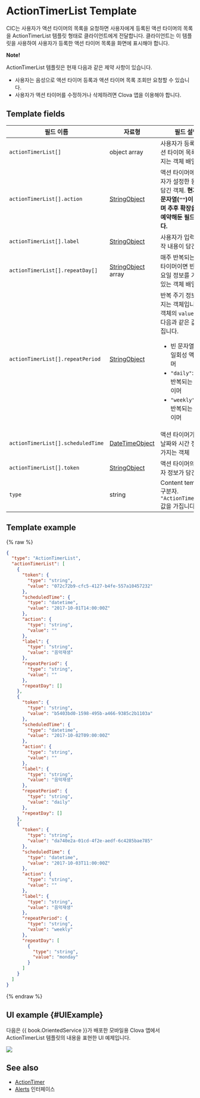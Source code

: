 # ActionTimerList Template
CIC는 사용자가 액션 타이머의 목록을 요청하면 사용자에게 등록된 액션 타이머의 목록을 ActionTimerList 템플릿 형태로 클라이언트에게 전달합니다. 클라이언트는 이 템플릿을 사용하여 사용자가 등록한 액션 타이머 목록을 화면에 표시해야 합니다.

<div class="note">
<p><strong>Note!</strong></p>
<p>ActionTimerList 템플릿은 현재 다음과 같은 제약 사항이 있습니다.</p>
<ul>
  <li>사용자는 음성으로 액션 타이머 등록과 액션 타이머 목록 조회만 요청할 수 있습니다.</li>
  <li>사용자가 액션 타이머를 수정하거나 삭제하려면 Clova 앱을 이용해야 합니다.</li>
</ul>
</div>

## Template fields

| 필드 이름       | 자료형    | 필드 설명                     |
|---------------|---------|-----------------------------|
| `actionTimerList[]`               | object array  | 사용자가 등록한 액션 타이머 목록을 가지는 객체 배열                                              |
| `actionTimerList[].action`       | [StringObject](/CIC/References/ContentTemplates/Shared_Objects.md#StringObject)     | 액션 타이머에 사용자가 설정한 동작이 담긴 객체. **현재 빈 문자열(`""`)이 입력되며 추후 확장을 위해 예약해둔 필드입니다.** |
| `actionTimerList[].label`        | [StringObject](/CIC/References/ContentTemplates/Shared_Objects.md#StringObject)     | 사용자가 입력한 동작 내용이 담긴 객체 |
| `actionTimerList[].repeatDay[]`     | [StringObject](/CIC/References/ContentTemplates/Shared_Objects.md#StringObject) array | 매주 반복되는 액션 타이머이면 반복할 요일 정보를 가지고 있는 객체 배열 |
| `actionTimerList[].repeatPeriod`  | [StringObject](/CIC/References/ContentTemplates/Shared_Objects.md#StringObject)     | 반복 주기 정보를 가지는 객체입니다. 이 객체의 `value` 필드는 다음과 같은 값을 가집니다. <ul><li>빈 문자열(<code>""</code>): 일회성 액션 타이머</li><li><code>"daily"</code>: 매일 반복되는 액션 타이머</li><li><code>"weekly"</code>: 매주 반복되는 액션 타이머</li></ul> |
| `actionTimerList[].scheduledTime` | [DateTimeObject](/CIC/References/ContentTemplates/Shared_Objects.md#DateTimeObject) | 액션 타이머가 울릴 날짜와 시간 정보를 가지는 객체      |
| `actionTimerList[].token`         | [StringObject](/CIC/References/ContentTemplates/Shared_Objects.md#StringObject)     | 액션 타이머의 식별자 정보가 담긴 객체              |
| `type`        | string                                                                                                | Content template 구분자. `"ActionTimerList"` 값을 가집니다.             |

## Template example

{% raw %}

```json
{
  "type": "ActionTimerList",
  "actionTimerList": [
    {
      "token": {
        "type": "string",
        "value": "072c72b9-cfc5-4127-b4fe-557a10457232"
      },
      "scheduledTime": {
        "type": "datetime",
        "value": "2017-10-01T14:00:00Z"
      },
      "action": {
        "type": "string",
        "value": ""
      },
      "label": {
        "type": "string",
        "value": "음악재생"
      },
      "repeatPeriod": {
        "type": "string",
        "value": ""
      },
      "repeatDay": []
    },
    {
      "token": {
        "type": "string",
        "value": "b5403bd0-1598-495b-a466-9385c2b1103a"
      },
      "scheduledTime": {
        "type": "datetime",
        "value": "2017-10-02T09:00:00Z"
      },
      "action": {
        "type": "string",
        "value": ""
      },
      "label": {
        "type": "string",
        "value": "음악재생"
      },
      "repeatPeriod": {
        "type": "string",
        "value": "daily"
      },
      "repeatDay": []
    },
    {
      "token": {
        "type": "string",
        "value": "da740e2a-01cd-4f2e-aedf-6c4285bae785"
      },
      "scheduledTime": {
        "type": "datetime",
        "value": "2017-10-03T11:00:00Z"
      },
      "action": {
        "type": "string",
        "value": ""
      },
      "label": {
        "type": "string",
        "value": "음악재생"
      },
      "repeatPeriod": {
        "type": "string",
        "value": "weekly"
      },
      "repeatDay": [
        {
          "type": "string",
          "value": "monday"
        }
      ]
    }
  ]
}
```

{% endraw %}

## UI example {#UIExample}

다음은 {{ book.OrientedService }}가 배포한 모바일용 Clova 앱에서 ActionTimerList 템플릿의 내용을 표현한 UI 예제입니다.

![](/CIC/Resources/Images/Content_Template-ActionTimerList.png)

## See also
* [ActionTimer](/CIC/References/ContentTemplates/ActionTimer.md)
* [Alerts](/CIC/References/CICInterface/Alerts.md) 인터페이스
